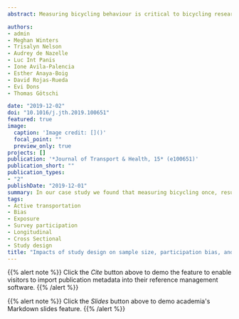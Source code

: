 ```yaml
---
abstract: Measuring bicycling behaviour is critical to bicycling research. A common study design question is whether to measure bicycling behaviour once (cross-sectional) or multiple times (longitudinal). The Physical Activity through Sustainable Transport Approaches (PASTA) project is a longitudinal cohort study of over 10,000 participants from seven European cities over two years. We used PASTA data as a case study to investigate how measuring once or multiple times impacted three factors -  a) sample size b) participation bias and c) accuracy of bicycling behaviour estimates. We compared two scenarios -  i) as if only the baseline data were collected (cross-sectional approach) and ii) as if the baseline plus repeat follow-ups were collected (longitudinal approach). We compared each approach in terms of differences in sample size, distribution of sociodemographic characteristics, and bicycling behaviour. In the cross-sectional approach, we measured participants long-term bicycling behaviour by asking for recall of typical weekly habits, while in the longitudinal approach we measured by taking the average of bicycling reported for each 7-day period. Relative to longitudinal, the cross-sectional approach provided a larger sample size and slightly better representation of certain sociodemographic groups, with worse estimates of long-term bicycling behaviour. The longitudinal approach suffered from participation bias, especially the drop-out of more frequent bicyclists. The cross-sectional approach under-estimated the proportion of the population that bicycled, as it captured _typical_ behaviour rather than 7-day recall. The magnitude and directionality of the difference between typical weekly (cross-sectional approach) and the average 7-day recall (longitudinal approach) varied depending on how much bicycling was initially reported. In our case study we found that measuring bicycling once, resulted in a larger sample with better representation of sociodemographic groups, but different estimates of long-term bicycling behaviour. Passive detection of bicycling through mobile apps could be a solution to the identified issues.

authors:
- admin
- Meghan Winters
- Trisalyn Nelson 
- Audrey de Nazelle
- Luc Int Panis
- Ione Avila-Palencia 
- Esther Anaya-Boig 
- David Rojas-Rueda
- Evi Dons
- Thomas Götschi

date: "2019-12-02"
doi: "10.1016/j.jth.2019.100651"
featured: true
image:
  caption: 'Image credit: []()'
  focal_point: ""
  preview_only: true
projects: []
publication: '*Journal of Transport & Health, 15* (e100651)'
publication_short: ""
publication_types:
- "2"
publishDate: "2019-12-01"
summary: In our case study we found that measuring bicycling once, resulted in a larger sample with better representation of sociodemographic groups, but different estimates of long-term bicycling behaviour. 
tags:
- Active transportation
- Bias
- Exposure
- Survey participation
- Longitudinal
- Cross Sectional
- Study design
title: "Impacts of study design on sample size, participation bias, and outcome measurement: a case study from bicycling research"
---
```


{{% alert note %}}
Click the *Cite* button above to demo the feature to enable visitors to import publication metadata into their reference management software.
{{% /alert %}}

{{% alert note %}}
Click the *Slides* button above to demo academia's Markdown slides feature.
{{% /alert %}}

